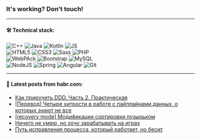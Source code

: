 ### It's working? Don't touch!

---

#### 🛠️ Technical stack:

![C++](https://img.shields.io/badge/C++-informational?logo=c%2B%2B&style=flat&logoColor=white&color=9C033A)
![Java](https://img.shields.io/badge/Java-informational?logo=java&style=flat&logoColor=white&color=007396)
![Kotlin](https://img.shields.io/badge/Kotlin-informational?logo=Kotlin&style=flat&logoColor=white&color=0095D5)
![JS](https://img.shields.io/badge/JS-informational?logo=javaScript&style=flat&logoColor=black&color=F7Df1E) <br>
![HTML5](https://img.shields.io/badge/HTML5-informational?logo=html5&style=flat&logoColor=white&color=E34F26)
![CSS3](https://img.shields.io/badge/CSS3-informational?logo=css3&style=flat&logoColor=white&color=157286)
![Sass](https://img.shields.io/badge/Saas-informational?logo=sass&style=flat&logoColor=white&color=hotpink)
![PHP](https://img.shields.io/badge/PHP-informational?logo=php&style=flat&logoColor=white&color=777BB4) <br>
![WebPAck](https://img.shields.io/badge/WebPack-informational?logo=webPack&style=flat&logoColor=white&color=FF6F00)
![Bootstrap](https://img.shields.io/badge/Bootstrap-informational?logo=Bootstrap&style=flat&logoColor=white&color=7952B3)
![MySQL](https://img.shields.io/badge/MySQL-informational?logo=MySQL&style=flat&logoColor=white&color=00f) <br>
![NodeJS](https://img.shields.io/badge/NodeJS-informational?logo=node.js&style=flat&logoColor=white&color=43853D)
![Spring](https://img.shields.io/badge/Spring-informational?logo=Spring&style=flat&logoColor=white&color=0A9EDC)
![Angular](https://img.shields.io/badge/Vue-informational?logo=vue.js&style=flat&logoColor=white&color=red)
![Git](https://img.shields.io/badge/Git-informational?logo=git&style=flat&logoColor=white&color=darkorange)

___

#### 💬 Latest posts from habr.com:

<!-- BLOG-POST-LIST:START -->
- [Как приручить DDD. Часть 2. Практическая](https://habr.com/ru/post/661129/?utm_source=habrahabr&utm_medium=rss&utm_campaign=661129)
- [[Перевод] Четыре хитрости в работе с пайплайнами данных, о которых знают не все](https://habr.com/ru/post/659389/?utm_source=habrahabr&utm_medium=rss&utm_campaign=659389)
- [[recovery mode] Модификации сортировки пузырьком](https://habr.com/ru/post/661765/?utm_source=habrahabr&utm_medium=rss&utm_campaign=661765)
- [Ничего не умею, но хочу зарабатывать на играх](https://habr.com/ru/post/661991/?utm_source=habrahabr&utm_medium=rss&utm_campaign=661991)
- [Путь исправления процесса, который работает, но бесит](https://habr.com/ru/post/661903/?utm_source=habrahabr&utm_medium=rss&utm_campaign=661903)
<!-- BLOG-POST-LIST:END -->
